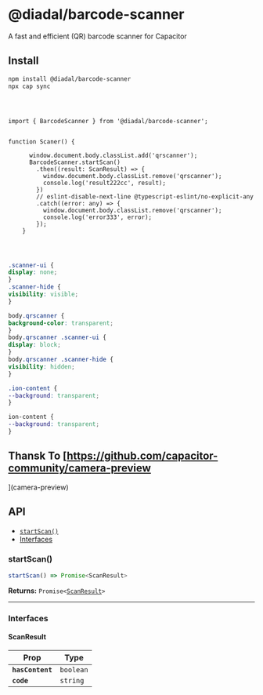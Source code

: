 # @diadal/barcode-scanner

A fast and efficient (QR) barcode scanner for Capacitor

## Install

```bash
npm install @diadal/barcode-scanner
npx cap sync
```


```Vue



import { BarcodeScanner } from '@diadal/barcode-scanner';


function Scaner() {

      window.document.body.classList.add('qrscanner');
      BarcodeScanner.startScan()
        .then((result: ScanResult) => {
          window.document.body.classList.remove('qrscanner');
          console.log('result222cc', result);
        })
        // eslint-disable-next-line @typescript-eslint/no-explicit-any
        .catch((error: any) => {
          window.document.body.classList.remove('qrscanner');
          console.log('error333', error);
        });
    }


```

```scss


.scanner-ui {
display: none;
}
.scanner-hide {
visibility: visible;
}

body.qrscanner {
background-color: transparent;
}
body.qrscanner .scanner-ui {
display: block;
}
body.qrscanner .scanner-hide {
visibility: hidden;
}

.ion-content {
--background: transparent;
}

ion-content {
--background: transparent;
}


```

## Thansk To [https://github.com/capacitor-community/camera-preview
](camera-preview)


## API

<docgen-index>

* [`startScan()`](#startscan)
* [Interfaces](#interfaces)

</docgen-index>

<docgen-api>
<!--Update the source file JSDoc comments and rerun docgen to update the docs below-->

### startScan()

```typescript
startScan() => Promise<ScanResult>
```

**Returns:** <code>Promise&lt;<a href="#scanresult">ScanResult</a>&gt;</code>

--------------------


### Interfaces


#### ScanResult

| Prop             | Type                 |
| ---------------- | -------------------- |
| **`hasContent`** | <code>boolean</code> |
| **`code`**       | <code>string</code>  |

</docgen-api>
